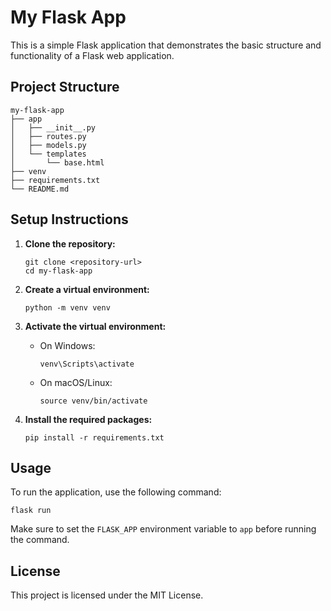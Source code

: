 # My Flask App

This is a simple Flask application that demonstrates the basic structure and functionality of a Flask web application.

## Project Structure

```
my-flask-app
├── app
│   ├── __init__.py
│   ├── routes.py
│   ├── models.py
│   └── templates
│       └── base.html
├── venv
├── requirements.txt
└── README.md
```

## Setup Instructions

1. **Clone the repository:**
   ```
   git clone <repository-url>
   cd my-flask-app
   ```

2. **Create a virtual environment:**
   ```
   python -m venv venv
   ```

3. **Activate the virtual environment:**
   - On Windows:
     ```
     venv\Scripts\activate
     ```
   - On macOS/Linux:
     ```
     source venv/bin/activate
     ```

4. **Install the required packages:**
   ```
   pip install -r requirements.txt
   ```

## Usage

To run the application, use the following command:

```
flask run
```

Make sure to set the `FLASK_APP` environment variable to `app` before running the command.

## License

This project is licensed under the MIT License.